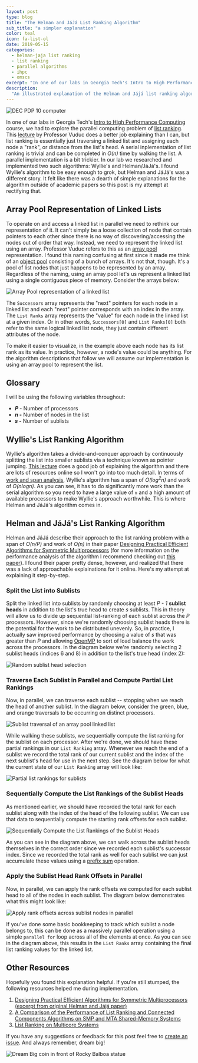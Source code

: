 ```yaml
---
layout: post
type: blog
title: "The Helman and JáJá List Ranking Algorithm"
sub_title: "a simpler explanation"
color: teal
icon: fa-list-ol 
date: 2019-05-15
categories:
  - helman-jaja list ranking
  - list ranking
  - parallel algorithms
  - ihpc
  - omscs
excerpt: "In one of our labs in Georgia Tech's Intro to High Performance Computing course, we had to explore the parallel computing problem of list ranking. List ranking is essentially just traversing a linked list and assigning each node a \"rank\", or distance from the list's head. This post explores two parallel algorithms for list ranking -- Wylies's and Helman-Jájá."
description:
  "An illustrated explanation of the Helman and Jájá list ranking algorithm."
---
```


<div>
<img src="https://images.downey.io/blog/dec-pdp-10.jpg" alt="DEC PDP 10 computer">
</div>

In one of our labs in Georgia Tech's [Intro to High Performance Computing](https://www.omscs.gatech.edu/cse-6220-intro-hpc) course, we had to explore the parallel computing problem of [list ranking](https://en.wikipedia.org/wiki/List_ranking). This [lecture](https://www.youtube.com/watch?v=0m1VOexMhlw) by Professor Vuduc does a better job explaining than I can, but list ranking is essentially just traversing a linked list and assigning each node a "rank", or distance from the list's head. A serial inplementation of list ranking is trivial and can be completed in _O(n)_ time by walking the list. A parallel implementation is a bit trickier. In our lab we researched and implemented two such algorithms: Wyllie's and Helman/JáJá's. I found Wyllie's algorithm to be easy enough to grok, but Helman and JáJá's was a different story. It felt like there was a dearth of simple explanations for the algorithm outside of academic papers so this post is my attempt at rectifying that.

## Array Pool Representation of Linked Lists

To operate on and access a linked list in parallel we need to rethink our representation of it. It can't simply be a loose collection of node that contain pointers to each other since there is no way of discovering/accessing the nodes out of order that way. Instead, we need to represent the linked list using an array. Professor Vuduc refers to this as an [array pool](https://www.youtube.com/watch?v=M4Zsh5OuB5Y) representation. I found this naming confusing at first since it made me think of an [object pool](https://en.wikipedia.org/wiki/Object_pool_pattern) consisting of a bunch of arrays. It's not that, though. It's a pool of list nodes that just happens to be represented by an array. Regardless of the naming, using an array pool let's us represent a linked list using a single contiguous piece of memory. Consider the arrays below:

<div>
<img src="https://images.downey.io/diagrams/helman-jaja-5.png" alt="Array Pool representation of a linked list">
</div>

The `Successors` array represents the "next" pointers for each node in a linked list and each "next" pointer corresponds with an index in the array. The `List Ranks` array represents the "value" for each node in the linked list at a given index. Or in other words, `Successors[0]` and `List Ranks[0]` both refer to the same logical linked list node, they just contain different attributes of the node.

To make it easier to visualize, in the example above each node has its list rank as its value. In practice, however, a node's value could be anything. For the algorithm descriptions that follow we will assume our implementation is using an array pool to represent the list.

## Glossary
I will be using the following variables throughout:

* **_P_ -** Number of processors
* **_n_ -** Number of nodes in the list
* **_s_ -** Number of sublists

## Wyllie's List Ranking Algorithm

Wyllie's algorithm takes a divide-and-conquer approach by continuously splitting the list into smaller sublists via a technique known as pointer jumping. [This lecture](https://youtu.be/WWst31ORiDI) does a good job of explaining the algorithm and there are lots of resources online so I won't go into too much detail. In terms of [work and span analysis](https://en.wikipedia.org/wiki/Analysis_of_parallel_algorithms), Wyllie's algorithm has a span of _O(log<sup>2</sup>n)_ and work of _O(nlogn)_. As you can see, it has to do significantly more work than the serial algorithm so you need to have a large value of `n` and a high amount of available processors to make Wyllie's approach worthwhile. This is where Helman and JáJá's algorithm comes in.

## Helman and JáJá's List Ranking Algorithm

Helman and JáJá describe their approach to the list ranking problem with a span of _O(n/P)_ and work of _O(n)_ in their paper [Designing Practical Efficient Algorithms for Symmetric Multiprocessors](https://www.cc.gatech.edu/~bader/COURSES/UNM/ece638-Fall2004/papers/HJ99.pdf) (for more information on the performance analysis of the algorithm I recommend checking out [this paper](https://pdfs.semanticscholar.org/f95a/7864e95184180a6b55357149b3712b5aa73f.pdf)). I found their paper pretty dense, however, and realized that there was a lack of approachable explainations for it online. Here's my attempt at explaining it step-by-step.

### Split the List into Sublists

Split the linked list into sublists by randomly choosing at least _P - 1_ **sublist heads** in addition to the list's true head to create _s_ sublists. This in theory will allow us to divide up sequential list-ranking of each sublist across the _P_ processors. However, since we're randomly choosing sublist heads there is the potential for the work to be distributed unevenly. So, in practice, I actually saw improved performance by choosing a value of _s_ that was greater than _P_ and allowing [OpenMP](https://www.openmp.org/) to sort of load balance the work across the processors. In the diagram below we're randomly selecting 2 sublist heads (indices 6 and 8) in addition to the list's true head (index 2):

<div>
<img src="https://images.downey.io/diagrams/helman-jaja-1.png" alt="Random sublist head selection">
</div>

### Traverse Each Sublist in Parallel and Compute Partial List Rankings

Now, in parallel, we can traverse each sublist -- stopping when we reach the head of another sublist. In the diagram below, consider the green, blue, and orange traversals to be occurring on distinct processors.

<div>
<img src="https://images.downey.io/diagrams/helman-jaja-2.png" alt="Sublist traversal of an array pool linked list">
</div>

While walking these sublists, we sequentially compute the list ranking for the sublist on each processor. After we're done, we should have these partial rankings in our `List Ranking` array. Whenever we reach the end of a sublist we record the total rank of our current sublist and the index of the next sublist's head for use in the next step. See the diagram below for what the current state of our `List Ranking` array will look like:

<div>
<img src="https://images.downey.io/diagrams/helman-jaja-3.png" alt="Partial list rankings for sublists">
</div>

### Sequentially Compute the List Rankings of the Sublist Heads
As mentioned earlier, we should have recorded the total rank for each sublist along with the index of the head of the following sublist. We can use that data to sequentially compute the starting rank offsets for each sublist.

<div>
<img src="https://images.downey.io/diagrams/helman-jaja-6.png" alt="Sequentially Compute the List Rankings of the Sublist Heads">
</div>

As you can see in the diagram above, we can walk across the sublist heads themselves in the correct order since we recorded each sublist's successor index. Since we recorded the total rank as well for each sublist we can just accumulate these values using a [prefix sum](https://en.wikipedia.org/wiki/Prefix_sum) operation.

### Apply the Sublist Head Rank Offsets in Parallel
Now, in parallel, we can apply the rank offsets we computed for each sublist head to all of the nodes in each sublist. The diagram below demonstrates what this might look like:

<div>
<img src="https://images.downey.io/diagrams/helman-jaja-4.png" alt="Apply rank offsets across sublist nodes in parallel">
</div>

If you've done some basic bookkeeping to track which sublist a node belongs to, this can be done as a massively parallel operation using a simple `parallel for` loop across all of the elements at once. As you can see in the diagram above, this results in the `List Ranks` array containing the final list ranking values for the linked list.

## Other Resources
Hopefully you found this explanation helpful. If you're still stumped, the following resources helped me during implementation.

1. [Designing Practical Efficient Algorithms for Symmetric Multiprocessors (excerpt from original Helman and Jájá paper)](https://www.cc.gatech.edu/~bader/COURSES/UNM/ece638-Fall2004/papers/HJ99.pdf)
2. [A Comparison of the Performance of List Ranking and
Connected Components Algorithms on SMP and MTA
Shared-Memory Systems](https://pdfs.semanticscholar.org/f95a/7864e95184180a6b55357149b3712b5aa73f.pdf)
3. [List Ranking on Multicore Systems](https://eprints.ucm.es/11387/1/HugoDocument.pdf)

If you have any suggestions or feedback for this post feel free to [create an issue](https://github.com/tcdowney/downey-io-jekyll/issues). And always remember, dream big!

<div>
<img src="https://images.downey.io/blog/dream-big.jpg" alt="Dream Big coin in front of Rocky Balboa statue">
</div>
